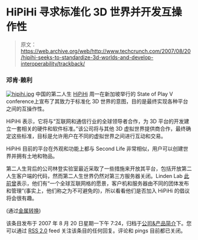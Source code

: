 # HiPiHi 寻求标准化 3D 世界并开发互操作性

> 原文：<https://web.archive.org/web/http://www.techcrunch.com/2007/08/20/hipihi-seeks-to-standardize-3d-worlds-and-develop-interoperability/trackback/>

### 邓肯·赖利

[![hipihi.jpg](img/3b032f92c3835134664158c91917fd00.png)](https://web.archive.org/web/20080709065737/http://www.hipihi.com/) 中国的第二人生 [HiPiHi](https://web.archive.org/web/20080709065737/http://hipihi.com/index_english.html) 周一在新加坡举行的 State of Play V conference上宣布了其致力于标准化 3D 世界的意图，目的是最终实现各种平台之间的互操作性。

HiPiHi 表示，它将与“互联网和通信行业的全球领导者合作，为 3D 平台的开发建立一套相关的硬件和软件标准。”该公司将与其他 3D 虚拟世界提供商合作，最终确定这些标准，目标是允许用户在不同的虚拟世界之间进行互动和交易。

HiPiHi 目前的平台在外观和功能上都与 Second Life 非常相似，用户可以创建世界并拥有土地和物品。

第二人生背后的公司林登实验室最近采取了一些措施来开放其平台，包括开放第二人生客户端的代码，然而第二人生世界仍然对第三方服务器关闭。Linden Lab [此前曾](https://web.archive.org/web/20080709065737/http://blog.secondlife.com/2007/01/08/embracing-the-inevitable/)表示，他们有“一个全球互联网格的愿景，客户机和服务器由不同的团体发布和管理”(事实上，他们称之为不可避免的)，所以看看他们是否加入 HiPiHi 的倡议将会很有趣。

(通过[金属转换](https://web.archive.org/web/20080709065737/http://metaversed.com/20-aug-2007/hipihi-global-strategy-standardize-interact-develop))

该条目发布于 2007 年 8 月 20 日星期一下午 7:24，归档于[公司&产品简介](https://web.archive.org/web/20080709065737/http://www.techcrunch.com/category/company-product-profiles/ "View all posts in Company & Product Profiles")下。您可以通过 [RSS 2.0](https://web.archive.org/web/20080709065737/http://www.techcrunch.com/2007/08/20/hipihi-seeks-to-standardize-3d-worlds-and-develop-interoperability/feed/) feed 关注该条目的任何回复。评论和 pings 目前都已关闭。